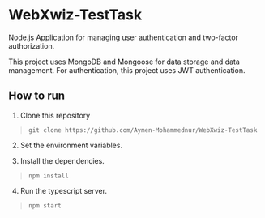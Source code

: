 # WebXwiz-TestTask
Node.js Application for managing user authentication and two-factor authorization.

This project uses MongoDB and Mongoose for data storage and data management.
For authentication, this project uses JWT authentication.

## How to run
1. Clone this repository <br>
>```git clone https://github.com/Aymen-Mohammednur/WebXwiz-TestTask```
2. Set the environment variables.

3. Install the dependencies.<br>
 >`npm install`
4. Run the typescript server. <br>
>`npm start`